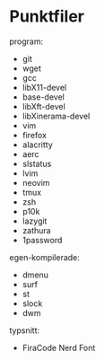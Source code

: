 # Punktfiler

program:
- git
- wget
- gcc
- libX11-devel 
- base-devel 
- libXft-devel 
- libXinerama-devel
- vim
- firefox
- alacritty
- aerc
- slstatus
- lvim
- neovim
- tmux
- zsh
- p10k
- lazygit
- zathura
- 1password

egen-kompilerade:
- dmenu
- surf
- st
- slock
- dwm

typsnitt:
- FiraCode Nerd Font
